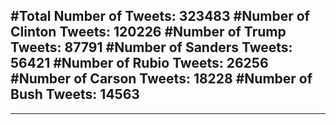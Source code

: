 #Total Number of Tweets: 323483 
#Number of Clinton Tweets: 120226
#Number of Trump Tweets: 87791
#Number of Sanders Tweets: 56421
#Number of Rubio Tweets: 26256
#Number of Carson Tweets: 18228
#Number of Bush Tweets: 14563
---
---
